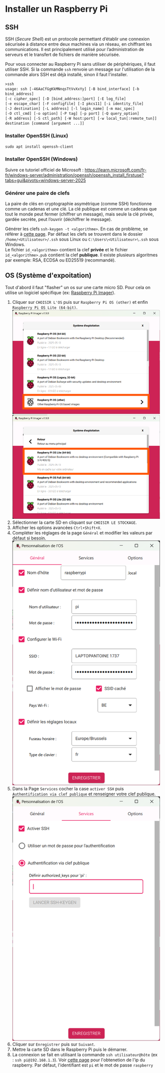 # Installer un Raspberry Pi

## SSH

SSH (_Secure Shell_) est un protocole permettant d’établir une connexion sécurisée à distance entre deux machines via un réseau, en chiffrant les communications. Il est principalement utilisé pour l’administration de serveurs et le transfert de fichiers de manière sécurisée.

Pour vous connecter au Raspberry Pi sans utiliser de périphériques, il faut utiliser SSH. Si la commande `ssh` renvoie un message sur l'utilisation de la commande alors SSH est déjà installé, sinon il faut l'installer.
```
>ssh
usage: ssh [-46AaCfGgKkMNnqsTtVvXxYy] [-B bind_interface] [-b bind_address]
[-c cipher_spec] [-D [bind_address:]port] [-E log_file]
[-e escape_char] [-F configfile] [-I pkcs11] [-i identity_file]
[-J destination] [-L address] [-l login_name] [-m mac_spec]
[-O ctl_cmd] [-o option] [-P tag] [-p port] [-Q query_option]
[-R address] [-S ctl_path] [-W host:port] [-w local_tun[:remote_tun]]
destination [command [argument ...]]
```

### Installer OpenSSH (Linux)
`sudo apt install openssh-client`

### Installer OpenSSH (Windows)
Suivre ce tutoriel officiel de Microsoft :
https://learn.microsoft.com/fr-fr/windows-server/administration/openssh/openssh_install_firstuse?tabs=gui&pivots=windows-server-2025

### Générer une paire de clefs

La paire de clés en cryptographie asymétrique (comme SSH) fonctionne comme un cadenas et une clé. La clé publique est comme un cadenas que tout le monde peut fermer (chiffrer un message), mais seule la clé privée, gardée secrète, peut l’ouvrir (déchiffrer le message).

Générer les clefs `ssh-keygen -t <algorithme>`. En cas de problème, se référer à [cette page](https://learn.microsoft.com/en-us/windows-server/administration/openssh/openssh_keymanagement).
Par défaut les clefs se trouvent dans le dossier `/home/<Utilisateur>/.ssh` sous Linux ou `C:\Users\<Utilisateur>\.ssh` sous Windows. \
Le fichier `id_<algorithme>` contient la clef **privée** et le fichier `id_<algorithme>.pub` contient la clef **publique**. Il existe plusieurs algoritmes par exemple: RSA, ECDSA ou ED25519 (recommandé).

## OS (Système d'expoitation)

Tout d'abord il faut "flasher" un os sur une carte micro SD. Pour cela on utilise un logiciel spécifique (ex: [Raspberry Pi Imager](https://www.raspberrypi.com/software/)).
1. Cliquer sur `CHOISIR L'OS` puis sur `Raspberry Pi OS (other)` et enfin `Raspberry Pi OS Lite (64-bit)`.
![choisir l'option Raspberry Pi OS (other)](../assets/raspi-os-other.png)
![choisir l'option Raspberry Pi OS Lite (64-bit)](../assets/raspi-os-64-light.png)
2. Sélectionner la carte SD en cliquant sur `CHOISIR LE STOCKAGE`.
3. Afficher les options avancées `Ctrl+Shift+X`. 
4. Compléter les réglages de la page `Général` et modifier les valeurs par défaut si besoin.
![paramètres généraux](../assets/custom-os-general.png)
5. Dans la Page `Services` cocher la case `activer SSH` puis `Authentification via clef publique` et renseigner votre clef publique.\
![paramètres de services](../assets/custom-os-services.png)
6. Cliquer sur `Enregistrer` puis sur `Suivant`.
7. Mettre la carte SD dans le Raspberry Pi puis le démarrer.
8. La connexion se fait en utilisant la commande `ssh utilisateur@hôte` (ex : `ssh pi@192.168.1.3`). Voir [cette page](../troubleshooting/ip_discovery.md) pour l'obtenetion de l'ip du raspberry. Par défaut, l'identifiant est `pi` et le mot de passe `raspberry`